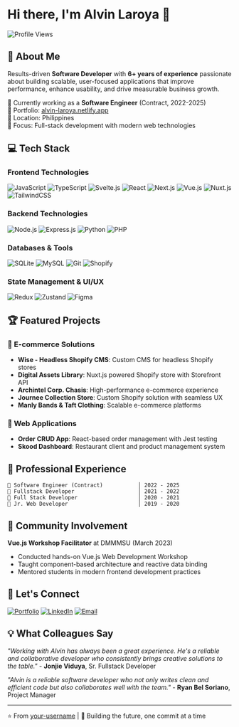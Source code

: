 # Hi there, I'm Alvin Laroya 👋

![Profile Views](https://komarev.com/ghpvc/?username=your-username&label=Profile%20views&color=0e75b6&style=flat)

## 🚀 About Me

Results-driven **Software Developer** with **6+ years of experience** passionate about building scalable, user-focused applications that improve performance, enhance usability, and drive measurable business growth.

🌱 Currently working as a **Software Engineer** (Contract, 2022-2025)  
💼 Portfolio: [alvin-laroya.netlify.app](https://alvin-laroya.netlify.app/)  
📍 Location: Philippines  
🎯 Focus: Full-stack development with modern web technologies

## 💻 Tech Stack

### Frontend Technologies
![JavaScript](https://img.shields.io/badge/JavaScript-F7DF1E?style=for-the-badge&logo=javascript&logoColor=black)
![TypeScript](https://img.shields.io/badge/TypeScript-007ACC?style=for-the-badge&logo=typescript&logoColor=white)
![Svelte.js](https://img.shields.io/badge/Svelte.js-35495E?style=for-the-badge&logo=vuedotjs&logoColor=4FC08D)
![React](https://img.shields.io/badge/React-20232A?style=for-the-badge&logo=react&logoColor=61DAFB)
![Next.js](https://img.shields.io/badge/Next-black?style=for-the-badge&logo=next.js&logoColor=white)
![Vue.js](https://img.shields.io/badge/Vue.js-35495E?style=for-the-badge&logo=vuedotjs&logoColor=4FC08D)
![Nuxt.js](https://img.shields.io/badge/Nuxt-black?style=for-the-badge&logo=nuxt.js&logoColor=white)
![TailwindCSS](https://img.shields.io/badge/Tailwind_CSS-38B2AC?style=for-the-badge&logo=tailwind-css&logoColor=white)

### Backend Technologies
![Node.js](https://img.shields.io/badge/Node.js-43853D?style=for-the-badge&logo=node.js&logoColor=white)
![Express.js](https://img.shields.io/badge/Express.js-404D59?style=for-the-badge)
![Python](https://img.shields.io/badge/Python-3776AB?style=for-the-badge&logo=python&logoColor=white)
![PHP](https://img.shields.io/badge/PHP-777BB4?style=for-the-badge&logo=php&logoColor=white)

### Databases & Tools
![SQLite](https://img.shields.io/badge/SQLite-07405E?style=for-the-badge&logo=sqlite&logoColor=white)
![MySQL](https://img.shields.io/badge/MySQL-005C84?style=for-the-badge&logo=mysql&logoColor=white)
![Git](https://img.shields.io/badge/Git-F05032?style=for-the-badge&logo=git&logoColor=white)
![Shopify](https://img.shields.io/badge/Shopify-7AB55C?style=for-the-badge&logo=shopify&logoColor=white)

### State Management & UI/UX
![Redux](https://img.shields.io/badge/Redux-593D88?style=for-the-badge&logo=redux&logoColor=white)
![Zustand](https://img.shields.io/badge/Zustand-181717?style=for-the-badge)
![Figma](https://img.shields.io/badge/Figma-F24E1E?style=for-the-badge&logo=figma&logoColor=white)

## 🏆 Featured Projects

### 🛒 E-commerce Solutions
- **Wise - Headless Shopify CMS**: Custom CMS for headless Shopify stores
- **Digital Assets Library**: Nuxt.js powered Shopify store with Storefront API
- **Archintel Corp. Chasis**: High-performance e-commerce experience
- **Journee Collection Store**: Custom Shopify solution with seamless UX
- **Manly Bands & Taft Clothing**: Scalable e-commerce platforms

### 📱 Web Applications
- **Order CRUD App**: React-based order management with Jest testing
- **Skood Dashboard**: Restaurant client and product management system

## 🎯 Professional Experience

```
🔹 Software Engineer (Contract)           │ 2022 - 2025
🔹 Fullstack Developer                    │ 2021 - 2022  
🔹 Full Stack Developer                   │ 2020 - 2021
🔹 Jr. Web Developer                      │ 2019 - 2020
```

## 🌟 Community Involvement

**Vue.js Workshop Facilitator** at DMMMSU (March 2023)
- Conducted hands-on Vue.js Web Development Workshop
- Taught component-based architecture and reactive data binding
- Mentored students in modern frontend development practices

## 🤝 Let's Connect

[![Portfolio](https://img.shields.io/badge/Portfolio-000000?style=for-the-badge&logo=About.me&logoColor=white)](https://alvin-laroya.netlify.app/)
[![LinkedIn](https://img.shields.io/badge/LinkedIn-0077B5?style=for-the-badge&logo=linkedin&logoColor=white)]([https://linkedin.com/in/your-profile](https://www.linkedin.com/in/alvin-laroya-bb409a1a0/))
[![Email](https://img.shields.io/badge/Email-D14836?style=for-the-badge&logo=gmail&logoColor=white)](mailto:alvinreggaelaroya@gmail.com)

## 💡 What Colleagues Say

*"Working with Alvin has always been a great experience. He's a reliable and collaborative developer who consistently brings creative solutions to the table."* - **Jonjie Viduya**, Sr. Fullstack Developer

*"Alvin is a reliable software developer who not only writes clean and efficient code but also collaborates well with the team."* - **Ryan Bel Soriano**, Project Manager

---

⭐ From [your-username](https://github.com/alvinlaroyaa) | 🚀 Building the future, one commit at a time
